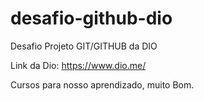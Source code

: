 # desafio-github-dio
Desafio Projeto GIT/GITHUB da DIO

Link da Dio:
https://www.dio.me/

Cursos para nosso aprendizado, muito Bom.
